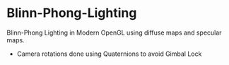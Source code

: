# Blinn-Phong-Lighting

Blinn-Phong Lighting in Modern OpenGL using diffuse maps and specular maps. 

* Camera rotations done using Quaternions to avoid Gimbal Lock
